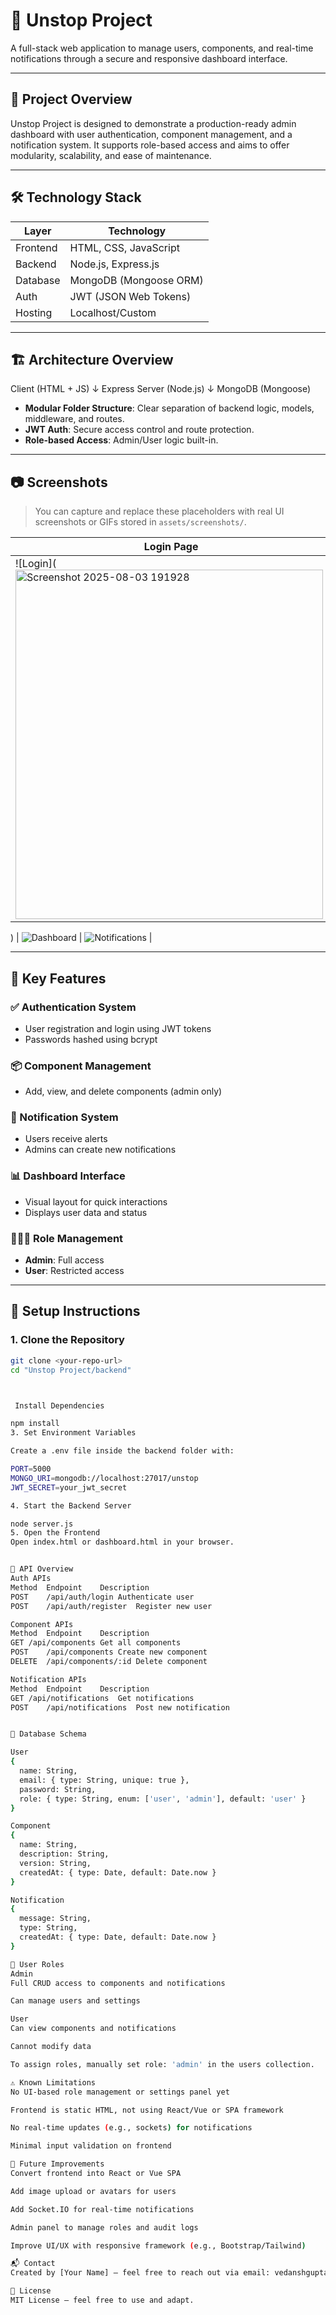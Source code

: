 # 🚀 Unstop Project

A full-stack web application to manage users, components, and real-time notifications through a secure and responsive dashboard interface.

---

## 📌 Project Overview

Unstop Project is designed to demonstrate a production-ready admin dashboard with user authentication, component management, and a notification system. It supports role-based access and aims to offer modularity, scalability, and ease of maintenance.

---

## 🛠️ Technology Stack

| Layer       | Technology            |
|------------|------------------------|
| Frontend   | HTML, CSS, JavaScript |
| Backend    | Node.js, Express.js   |
| Database   | MongoDB (Mongoose ORM)|
| Auth       | JWT (JSON Web Tokens) |
| Hosting    | Localhost/Custom      |

---

## 🏗️ Architecture Overview

Client (HTML + JS)
↓
Express Server (Node.js)
↓
MongoDB (Mongoose)


- **Modular Folder Structure**: Clear separation of backend logic, models, middleware, and routes.
- **JWT Auth**: Secure access control and route protection.
- **Role-based Access**: Admin/User logic built-in.

---

## 📷 Screenshots

> You can capture and replace these placeholders with real UI screenshots or GIFs stored in `assets/screenshots/`.

| Login Page | Dashboard | Notifications |
|------------|-----------|----------------|
| ![Login](<img width="492" height="559" alt="Screenshot 2025-08-03 191928" src="https://github.com/user-attachments/assets/f03917b4-7df9-4b40-936d-49112a929917" />
) 
| ![Dashboard](<img width="1360" height="690" alt="Screenshot 2025-08-03 192001" src="https://github.com/user-attachments/assets/8503f96a-e2f8-40c7-9c3d-9a90cf4a767b" />
)
| ![Notifications](<img width="1350" height="688" alt="Screenshot 2025-08-03 192030" src="https://github.com/user-attachments/assets/cc70f5dc-d1be-45c8-b9ec-5dd1a2916fbc" />
) |

---

## 🧪 Key Features

### ✅ Authentication System
- User registration and login using JWT tokens
- Passwords hashed using bcrypt

### 📦 Component Management
- Add, view, and delete components (admin only)

### 🔔 Notification System
- Users receive alerts
- Admins can create new notifications

### 📊 Dashboard Interface
- Visual layout for quick interactions
- Displays user data and status

### 🧑‍🤝‍🧑 Role Management
- **Admin**: Full access
- **User**: Restricted access

---

## 🧰 Setup Instructions

### 1. Clone the Repository
```bash
git clone <your-repo-url>
cd "Unstop Project/backend"



 Install Dependencies

npm install
3. Set Environment Variables

Create a .env file inside the backend folder with:

PORT=5000
MONGO_URI=mongodb://localhost:27017/unstop
JWT_SECRET=your_jwt_secret

4. Start the Backend Server

node server.js
5. Open the Frontend
Open index.html or dashboard.html in your browser.


📡 API Overview
Auth APIs
Method	Endpoint	Description
POST	/api/auth/login	Authenticate user
POST	/api/auth/register	Register new user

Component APIs
Method	Endpoint	Description
GET	/api/components	Get all components
POST	/api/components	Create new component
DELETE	/api/components/:id	Delete component

Notification APIs
Method	Endpoint	Description
GET	/api/notifications	Get notifications
POST	/api/notifications	Post new notification


🧬 Database Schema

User
{
  name: String,
  email: { type: String, unique: true },
  password: String,
  role: { type: String, enum: ['user', 'admin'], default: 'user' }
}

Component
{
  name: String,
  description: String,
  version: String,
  createdAt: { type: Date, default: Date.now }
}

Notification
{
  message: String,
  type: String,
  createdAt: { type: Date, default: Date.now }
}

🔐 User Roles
Admin
Full CRUD access to components and notifications

Can manage users and settings

User
Can view components and notifications

Cannot modify data

To assign roles, manually set role: 'admin' in the users collection.

⚠️ Known Limitations
No UI-based role management or settings panel yet

Frontend is static HTML, not using React/Vue or SPA framework

No real-time updates (e.g., sockets) for notifications

Minimal input validation on frontend

🚀 Future Improvements
Convert frontend into React or Vue SPA

Add image upload or avatars for users

Add Socket.IO for real-time notifications

Admin panel to manage roles and audit logs

Improve UI/UX with responsive framework (e.g., Bootstrap/Tailwind)

📬 Contact
Created by [Your Name] – feel free to reach out via email: vedanshgupta00@gmail.com

🏁 License
MIT License – feel free to use and adapt.
